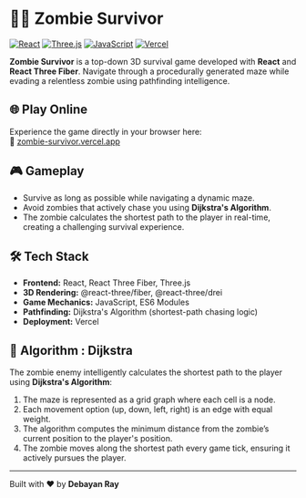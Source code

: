 # 🧟‍♂️ Zombie Survivor

[![React](https://img.shields.io/badge/React-18-blue.svg?style=flat-square)](https://reactjs.org/) 
[![Three.js](https://img.shields.io/badge/Three.js-0.159.0-orange.svg?style=flat-square)](https://threejs.org/) 
[![JavaScript](https://img.shields.io/badge/JavaScript-ES6-yellow.svg?style=flat-square)](https://developer.mozilla.org/en-US/docs/Web/JavaScript) 
[![Vercel](https://img.shields.io/badge/Deployment-Vercel-black.svg?style=flat-square)](https://vercel.com/) 


**Zombie Survivor** is a top-down 3D survival game developed with **React** and **React Three Fiber**. Navigate through a procedurally generated maze while evading a relentless zombie using pathfinding intelligence.

## 🌐 Play Online

Experience the game directly in your browser here:  
🔗 [zombie-survivor.vercel.app](https://zombie-survivor.vercel.app/)

## 🎮 Gameplay

- Survive as long as possible while navigating a dynamic maze.  
- Avoid zombies that actively chase you using **Dijkstra's Algorithm**.  
- The zombie calculates the shortest path to the player in real-time, creating a challenging survival experience.

## 🛠️ Tech Stack

- **Frontend:** React, React Three Fiber, Three.js  
- **3D Rendering:** @react-three/fiber, @react-three/drei  
- **Game Mechanics:** JavaScript, ES6 Modules  
- **Pathfinding:** Dijkstra's Algorithm (shortest-path chasing logic)  
- **Deployment:** Vercel  

## 🧠 Algorithm : Dijkstra

The zombie enemy intelligently calculates the shortest path to the player using **Dijkstra's Algorithm**:  

1. The maze is represented as a grid graph where each cell is a node.  
2. Each movement option (up, down, left, right) is an edge with equal weight.  
3. The algorithm computes the minimum distance from the zombie’s current position to the player's position.  
4. The zombie moves along the shortest path every game tick, ensuring it actively pursues the player.

---

Built with ❤️ by **Debayan Ray**  
